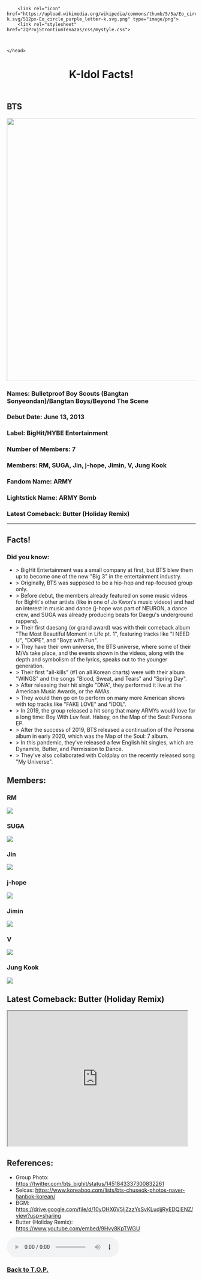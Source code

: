 <!DOCTYPE html>
<!-- basic structure of an HTML document -->
<html>
	<head>
		<title>K-Idol Facts - BTS</title>
		<meta charset="UTF-8">
		<meta name="author" content="Tenazas, Justin Nicholas C.">
		<meta name="keywords" content="HTML, CSS">
		<meta name="revised" content="2021/12/15">

		<link rel="icon" href="https://upload.wikimedia.org/wikipedia/commons/thumb/5/5a/Eo_circle_purple_letter-k.svg/512px-Eo_circle_purple_letter-k.svg.png" type="image/png">
		<link rel="stylesheet" href="2QProjStrontiumTenazas/css/mystyle.css">

        

	</head>
<body>
  <header>
  	<h1>K-Idol Facts!</h1>
  </header>
		<div id="div1">
        <h2>BTS</h2>
        <img src= "https://pbs.twimg.com/media/FCXfZucVgAMKa7e.jpg" width= 700px>
        <h3>Names: Bulletproof Boy Scouts (Bangtan Sonyeondan)/Bangtan Boys/Beyond The Scene</h3>
        <h3>Debut Date: June 13, 2013</h3>
        <h3>Label: BigHit/HYBE Entertainment</h3>
        <h3>Number of Members: 7</h3>
        <h3>Members: RM, SUGA, Jin, j-hope, Jimin, V, Jung Kook</h3>
        <h3>Fandom Name: ARMY</h3>
        <h3>Lightstick Name: ARMY Bomb</h3>
        <h3>Latest Comeback: Butter (Holiday Remix)</h3>
      </div>
        <div id= "div2">
        <hr>
        <h2>Facts!</h2>
        <h3>Did you know:</h3>
        <ul>
        <li>> BigHit Entertainment was a small company at first, but BTS blew them up to become one of the new "Big 3" in the entertainment industry.</li>
        <li>> Originally, BTS was supposed to be a hip-hop and rap-focused group only.</li>
        <li>> Before debut, the members already featured on some music videos for BigHit's other artists (like in one of Jo Kwon's music videos) and had an interest in music and dance (j-hope was part of NEURON, a dance crew, and SUGA was already producing beats for Daegu's underground rappers).</li>
        <li>> Their first daesang (or grand award) was with their comeback album "The Most Beautiful Moment in Life pt. 1", featuring tracks like "I NEED U", "DOPE", and "Boyz with Fun".</li>
        <li>> They have their own universe, the BTS universe, where some of their M/Vs take place, and the events shown in the videos, along with the depth and symbolism of the lyrics, speaks out to the younger generation.</li>
        <li>> Their first "all-kills" (#1 on all Korean charts) were with their album "WINGS" and the songs "Blood, Sweat, and Tears" and "Spring Day".</li>
        <li>> After releasing their hit single "DNA", they performed it live at the American Music Awards, or the AMAs.</li>
        <li>> They would then go on to perform on many more American shows with top tracks like "FAKE LOVE" and "IDOL".</li>
        <li>> In 2019, the group released a hit song that many ARMYs would love for a long time: Boy With Luv feat. Halsey, on the Map of the Soul: Persona EP.</li>
        <li>> After the success of 2019, BTS released a continuation of the Persona album in early 2020, which was the Map of the Soul: 7 album.</li>
        <li>> In this pandemic, they've released a few English hit singles, which are Dynamite, Butter, and Permission to Dance.</li>
        <li>> They've also collaborated with Coldplay on the recently released song "My Universe".</li>
        </ul>
  </div>
  <div id="div3">
    <h2>Members:</h2>
    <h3>RM</h3>
    <img src= "https://lh3.googleusercontent.com/9lwP3usGaoD9zTX9DkjZhHf0E2anSCJfF9bxtOGbgSK7OXGVzgE4M6ngOYTERwkvdtGpxeT-IRyKn74S-LR6guBvL1rO36EYIN_eVq_mSvMTEw=s0-e365">
    <h3>SUGA</h3>
    <img src= "https://lh3.googleusercontent.com/1G2_UJUnkkQ9-mzgnc5xx7YYpb6QSRXjzNtDpT2_RH3C9YArDu4Avq9G6lXnPkP1nzyG8MT8oQb2qywYNEIh7NbeITCz_Ng_s9cxdWNvJWTFcA=w780-rj-l80-nu-e365">
    <h3>Jin</h3>
    <img src= "https://lh3.googleusercontent.com/tX9VmlwP-A_CzI1PQ-h4UWrHHolCf8jc312GxYCYHeRqcCWlWpxGReFIa95OViWCcTcn_DAtf2xU4hMt4k9s6Slpyg_CniWqR_BtHjcgkHkdQBQ=w780-rj-l80-nu-e365">
    <h3>j-hope</h3>
    <img src= "https://lh3.googleusercontent.com/PZqrM18V6XNF9wUeHIbgjLp_HTgefXbDvclmzop0m75tKTl_i6aPrhamOgYX2jZJQuyR4-zX6Jj6L6F2mPcJXLLT7-0PvhoGbo1MB-K5MR4CEmD4=w780-rj-l80-nu-e365">
    <h3>Jimin</h3>
    <img src= "https://lh3.googleusercontent.com/lOo8aF9Wv892TdN2F2V2Cg5uLCkpdCL4iTvV6USZYzRGrMYk2H8uOomnJQUNVQhsCDyQvfTOkN9_a-1p1yTay3Y1DdtmKxK9jIZbwBxlpG_thoCA=w780-rj-l80-nu-e365">
    <h3>V</h3>
    <img src= "https://lh3.googleusercontent.com/KxkBqOUdFxAVSoqWmhbxN4HXKLV39VlegVfUehtA5SHUYdbejd41AWAWk4cMHDiIUO2CXjJIaMN70K_EkCO2o5vuZvMIsyKZ1-1cNVrqbwZqwJ4=w780-rj-l80-nu-e365">
    <h3>Jung Kook</h3>
    <img src= "https://lh3.googleusercontent.com/mmAjN5R5cfAAy6vwyLPgB09YDZlgWDGtDuz0B61C2hm_rdc92yBPS9eXwq291X1agwBLruNsxLRbnrIAv9r0_yPUmu_nwsBmdq0GfyTYSGr-ow=w780-rj-l80-nu-e365">
    <h2>Latest Comeback: Butter (Holiday Remix)</h2>
    <iframe src= "https://www.youtube.com/embed/9Hvy8KpTWGU" width= "480px" height= "360px"></iframe>
    <br>
    <h2>References:</h2>
    <ul>
      <li>Group Photo: <a href=https://twitter.com/bts_bighit/status/1451843337300832261>https://twitter.com/bts_bighit/status/1451843337300832261</a></li>
      <li>Selcas: <a href="https://www.koreaboo.com/lists/bts-chuseok-photos-naver-hanbok-korean/">https://www.koreaboo.com/lists/bts-chuseok-photos-naver-hanbok-korean/</a></li>
      <li>BGM: <a href="https://drive.google.com/file/d/10yOHX6V5ljZzzYsSvKLudjjRyEDQlENZ/view?usp=sharing">https://drive.google.com/file/d/10yOHX6V5ljZzzYsSvKLudjjRyEDQlENZ/view?usp=sharing</a></li>
      <li>Butter (Holiday Remix): <a href="https://www.youtube.com/embed/9Hvy8KpTWGU">https://www.youtube.com/embed/9Hvy8KpTWGU</a></li>
      </ul>
      <audio controls autoplay>
      	<source src="https://docs.google.com/uc?export=download&id=10yOHX6V5ljZzzYsSvKLudjjRyEDQlENZ" type="audio/ogg">
        <source src="https://docs.google.com/uc?export=download&id=10yOHX6V5ljZzzYsSvKLudjjRyEDQlENZ" type="audio/mp3">
      </audio>
    <h3><a href =#top>Back to T.O.P.</a></h3>
  </div>
    
</body>
</html>
